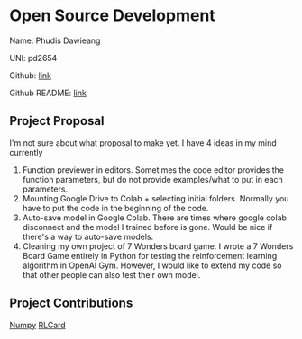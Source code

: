 # Open Source Development

Name: Phudis Dawieang

UNI: pd2654

Github: [link](https://github.com/MirrorCraze)

Github README: [link](https://github.com/MirrorCraze/MirrorCraze/blob/main/README.md)


## Project Proposal
I'm not sure about what proposal to make yet. I have 4 ideas in my mind currently

1. Function previewer in editors. Sometimes the code editor provides the function parameters, but do not provide examples/what to put in each parameters.
2. Mounting Google Drive to Colab + selecting initial folders. Normally you have to put the code in the beginning of the code.
3. Auto-save model in Google Colab. There are times where google colab disconnect and the model I trained before is gone. Would be nice if there's a way
to auto-save models.
4. Cleaning my own project of 7 Wonders board game. I wrote a 7 Wonders Board Game entirely in Python for testing the reinforcement learning algorithm
in OpenAI Gym. However, I would like to extend my code so that other people can also test their own model.

## Project Contributions
[Numpy](https://github.com/numpy/numpy)
[RLCard](https://github.com/datamllab/rlcard)
